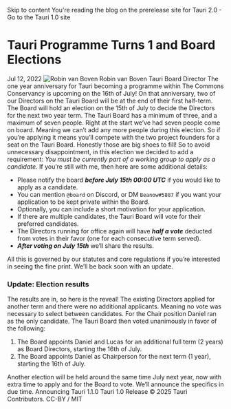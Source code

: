Skip to content
You're reading the blog on the prerelease site for Tauri 2.0 - Go to the Tauri 1.0 site
# Tauri Programme Turns 1 and Board Elections
Jul 12, 2022 
![Robin van Boven](https://v2.tauri.app/authors/Beanow.png)
Robin van Boven
Tauri Board Director
The one year anniversary for Tauri becoming a programme within The Commons Conservancy is upcoming on the 16th of July! On that anniversary, two of our Directors on the Tauri Board will be at the end of their first half-term. The Board will hold an election on the 15th of July to decide the Directors for the next two year term.
The Tauri Board has a minimum of three, and a maximum of seven people. Right at the start we’ve had seven people come on board. Meaning we can’t add any more people during this election. So if you’re applying it means you’ll compete with the two project founders for a seat on the Tauri Board.
Honestly those are big shoes to fill! So to avoid unnecessary disappointment, in this election we decided to add a requirement: _You must be currently part of a working group to apply as a candidate._
If you’re still with me, then here are some additional details:
  * Please notify the board _**before July 15th 00:00 UTC**_ if you would like to apply as a candidate.
  * You can mention `@board` on Discord, or DM `Beanow#5887` if you want your application to be kept private within the Board.
  * Optionally, you can include a short motivation for your application.
  * If there are multiple candidates, the Tauri Board will vote for their preferred candidates.
  * The Directors running for office again will have _**half a vote**_ deducted from votes in their favor (one for each consecutive term served).
  * _**After voting on July 15th**_ we’ll share the results.


All this is governed by our statutes and core regulations if you’re interested in seeing the fine print.
We’ll be back soon with an update.
### Update: Election results
The results are in, so here is the reveal!
The existing Directors applied for another term and there were no additional applicants. Meaning no vote was necessary to select between candidates. For the Chair position Daniel ran as the only candidate.
The Tauri Board then voted unanimously in favor of the following:
  1. The Board appoints Daniel and Lucas for an additional full term (2 years) as Board Directors, starting the 16th of July.
  2. The Board appoints Daniel as Chairperson for the next term (1 year), starting the 16th of July.


Another election will be held around the same time July next year, now with extra time to apply and for the Board to vote. We’ll announce the specifics in due time.
Announcing Tauri 1.1.0
Tauri 1.0 Release
© 2025 Tauri Contributors. CC-BY / MIT
